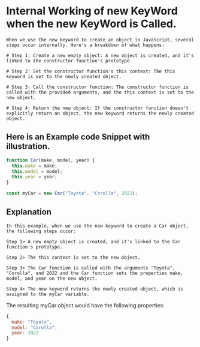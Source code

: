 # Internal Working of new KeyWord when the new KeyWord is Called.

```Text
When we use the new keyword to create an object in JavaScript, several steps occur internally. Here's a breakdown of what happens:

# Step 1: Create a new empty object: A new object is created, and it's linked to the constructor function's prototype.

# Step 2: Set the constructor function's this context: The this keyword is set to the newly created object.

# Step 3: Call the constructor function: The constructor function is called with the provided arguments, and the this context is set to the new object.

# Step 4: Return the new object: If the constructor function doesn't explicitly return an object, the new keyword returns the newly created object.
```

## Here is an Example code Snippet with illustration.

``` Javascript
function Car(make, model, year) {
  this.make = make;
  this.model = model;
  this.year = year;
}

const myCar = new Car("Toyota", "Corolla", 2022);
```

## Explanation
``` Text
In this example, when we use the new keyword to create a Car object, the following steps occur:

Step 1> A new empty object is created, and it's linked to the Car function's prototype.

Step 2> The this context is set to the new object.

Step 3> The Car function is called with the arguments "Toyota", "Corolla", and 2022 and the Car function sets the properties make, model, and year on the new object.

Step 4> The new keyword returns the newly created object, which is assigned to the myCar variable.
```

The resulting myCar object would have the following properties:

``` js
{
  make: "Toyota",
  model: "Corolla",
  year: 2022
}
```